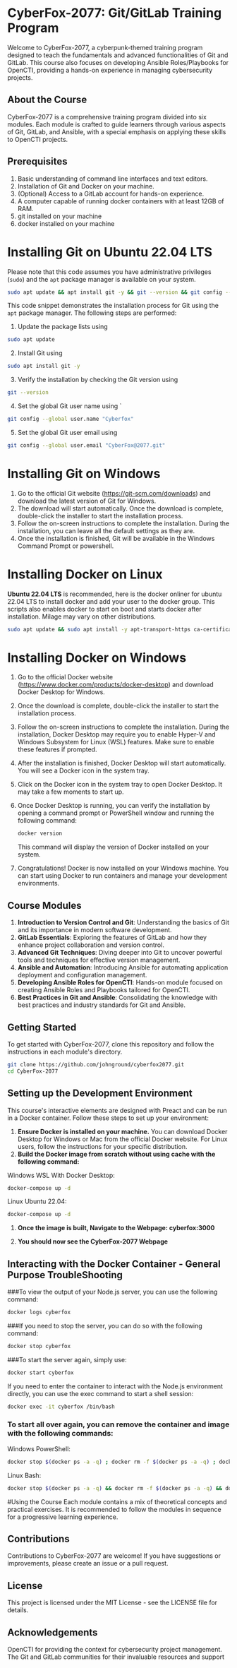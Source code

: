 # CyberFox-2077: Git/GitLab Training Program

Welcome to CyberFox-2077, a cyberpunk-themed training program designed to teach the fundamentals and advanced functionalities of Git and GitLab. This course also focuses on developing Ansible Roles/Playbooks for OpenCTI, providing a hands-on experience in managing cybersecurity projects.

## About the Course

CyberFox-2077 is a comprehensive training program divided into six modules. Each module is crafted to guide learners through various aspects of Git, GitLab, and Ansible, with a special emphasis on applying these skills to OpenCTI projects.

## Prerequisites
1. Basic understanding of command line interfaces and text editors.
2. Installation of Git and Docker on your machine.
3. (Optional) Access to a GitLab account for hands-on experience.
4. A computer capable of running docker containers with at least 12GB of RAM.
5. git installed on your machine
6. docker installed on your machine

# Installing Git on Ubuntu 22.04 LTS

Please note that this code assumes you have administrative privileges (`sudo`) and the `apt` package manager is available on your system.

``` bash
sudo apt update && apt install git -y && git --version && git config --global user.name "Your Name" && git config --global user.email  
```

This code snippet demonstrates the installation process for Git using the `apt` package manager. The following steps are performed:

1. Update the package lists using 
``` bash 
sudo apt update 
```
2. Install Git using
``` bash
sudo apt install git -y
``` 
3. Verify the installation by checking the Git version using 
``` bash
git --version
```
4. Set the global Git user name using `
``` bash
git config --global user.name "Cyberfox"
```
5. Set the global Git user email using 
``` bash
git config --global user.email "CyberFox@2077.git"
```



# Installing Git on Windows
1. Go to the official Git website (https://git-scm.com/downloads) and download the latest version of Git for Windows. 
2. The download will start automatically. Once the download is complete, double-click the installer to start the installation process. 
3. Follow the on-screen instructions to complete the installation. During the installation, you can leave all the default settings as they are.
4. Once the installation is finished, Git will be available in the Windows Command Prompt or powershell.

# Installing Docker on Linux
**Ubuntu 22.04 LTS** is recommended, here is the docker onliner for ubuntu 22.04 LTS to install docker and add your user to the docker group. This scripts also enables docker to start on boot and starts docker after installation. Milage may vary on other distributions.

```bash
sudo apt update && sudo apt install -y apt-transport-https ca-certificates curl software-properties-common && curl -fsSL https://get.docker.com | sudo bash - && sudo usermod -aG docker $USER && sudo systemctl enable docker && sudo systemctl start docker && source ~/.bashrc
```
# Installing Docker on Windows

1. Go to the official Docker website (https://www.docker.com/products/docker-desktop) and download Docker Desktop for Windows.

2. Once the download is complete, double-click the installer to start the installation process.

3. Follow the on-screen instructions to complete the installation. During the installation, Docker Desktop may require you to enable Hyper-V and Windows Subsystem for Linux (WSL) features. Make sure to enable these features if prompted.

4. After the installation is finished, Docker Desktop will start automatically. You will see a Docker icon in the system tray.

5. Click on the Docker icon in the system tray to open Docker Desktop. It may take a few moments to start up.

6. Once Docker Desktop is running, you can verify the installation by opening a command prompt or PowerShell window and running the following command:

    ```bash
    docker version
    ```

    This command will display the version of Docker installed on your system.

7. Congratulations! Docker is now installed on your Windows machine. You can start using Docker to run containers and manage your development environments.

## Course Modules

1. **Introduction to Version Control and Git**: Understanding the basics of Git and its importance in modern software development.
2. **GitLab Essentials**: Exploring the features of GitLab and how they enhance project collaboration and version control.
3. **Advanced Git Techniques**: Diving deeper into Git to uncover powerful tools and techniques for effective version management.
4. **Ansible and Automation**: Introducing Ansible for automating application deployment and configuration management.
5. **Developing Ansible Roles for OpenCTI**: Hands-on module focused on creating Ansible Roles and Playbooks tailored for OpenCTI.
6. **Best Practices in Git and Ansible**: Consolidating the knowledge with best practices and industry standards for Git and Ansible.

## Getting Started

To get started with CyberFox-2077, clone this repository and follow the instructions in each module's directory.

```bash
git clone https://github.com/johnground/cyberfox2077.git
cd CyberFox-2077
```
## Setting up the Development Environment
This course's interactive elements are designed with Preact and can be run in a Docker container. Follow these steps to set up your environment:

1. **Ensure Docker is installed on your machine.** You can download Docker Desktop for Windows or Mac from the official Docker website. For Linux users, follow the instructions for your specific distribution.
2. **Build the Docker image from scratch without using cache with the following command:**

Windows WSL With Docker Desktop:

```bash
docker-compose up -d
```
Linux Ubuntu 22.04:
    
```bash
docker-compose up -d
```

1. **Once the image is built, Navigate to the Webpage: cyberfox:3000**

2. **You should now see the CyberFox-2077 Webpage**

## Interacting with the Docker Container - General Purpose TroubleShooting

###To view the output of your Node.js server, you can use the following command:
```bash
docker logs cyberfox
```

###If you need to stop the server, you can do so with the following command:

```bash
docker stop cyberfox
```
###To start the server again, simply use:
```bash
docker start cyberfox
```

If you need to enter the container to interact with the Node.js environment directly, you can use the exec command to start a shell session:

```bash
docker exec -it cyberfox /bin/bash
```
### To start all over again, you can remove the container and image with the following commands:

Windows PowerShell:
```bash
docker stop $(docker ps -a -q) ; docker rm -f $(docker ps -a -q) ; docker rmi -f $(docker images -a -q) ; docker volume rm $(docker volume ls -q) ; docker network rm $(docker network ls -q) ; docker system prune -a -f --volumes
```
Linux Bash:
```bash
docker stop $(docker ps -a -q) && docker rm -f $(docker ps -a -q) && docker rmi -f $(docker images -a -q) && docker volume rm $(docker volume ls -q) && docker network rm $(docker network ls -q) && docker system prune -a -f --volumes
```

#Using the Course
Each module contains a mix of theoretical concepts and practical exercises. It is recommended to follow the modules in sequence for a progressive learning experience.

## Contributions
Contributions to CyberFox-2077 are welcome! If you have suggestions or improvements, please create an issue or a pull request.

## License
This project is licensed under the MIT License - see the LICENSE file for details.

## Acknowledgements
OpenCTI for providing the context for cybersecurity project management.
The Git and GitLab communities for their invaluable resources and support